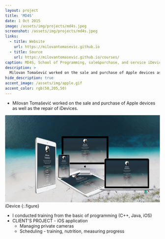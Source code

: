 ```yaml
---
layout: project
title: 'MD4S'
date: 1 Oct 2015
image: /assets/img/projects/md4s.jpeg
screenshot: /assets/img/projects/md4s.jpeg
links:
  - title: Website
    url: https://milovantomasevic.github.io
  - title: Source
    url: https://milovantomasevic.github.io/courses/
caption: MD4S, School of Programming, sale&purchase, and service iDevice 
description: >
  Milovan Tomašević worked on the sale and purchase of Apple devices as well as the repair of iDevices ...
hide_description: true
accent_image: /assets/img/apple.gif
accent_color: rgb(50,205,50)
---
```


- Milovan Tomašević worked on the sale and purchase of Apple devices as well as the repair of iDevices.

![](/assets/img/projects/iDevice.jpeg)
iDevice
{:.figure}
- I conducted training from the basic of programming (C++, Java, iOS)
- CLIENT'S PROJECT - iOS application
	- Managing private cameras
	- Scheduling - training, nutrition, measuring progress